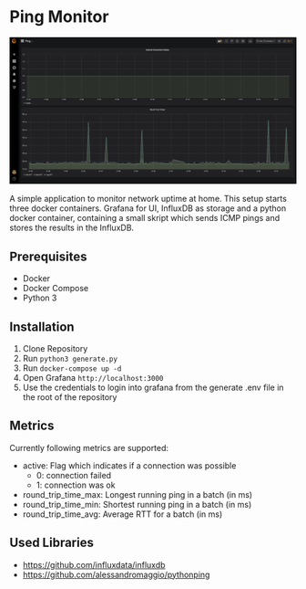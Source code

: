 # Ping Monitor

![Ping Monitor Screenshot](.docs/screenshot.png)

A simple application to monitor network uptime at home.
This setup starts three docker containers.
Grafana for UI, InfluxDB as storage and a python docker container,
containing a small skript which sends ICMP pings and stores the results in the InfluxDB.

## Prerequisites

* Docker
* Docker Compose
* Python 3

## Installation

1. Clone Repository
2. Run ```python3 generate.py```
3. Run ```docker-compose up -d```
4. Open Grafana `http://localhost:3000`
5. Use the credentials to login into grafana from the generate .env file in the root of the repository

## Metrics

Currently following metrics are supported:
- active: Flag which indicates if a connection was possible 
  - 0: connection failed
  - 1: connection was ok
- round_trip_time_max: Longest running ping in a batch (in ms)
- round_trip_time_min: Shortest running ping in a batch (in ms)
- round_trip_time_avg: Average RTT for a batch (in ms)

## Used Libraries

- https://github.com/influxdata/influxdb
- https://github.com/alessandromaggio/pythonping
